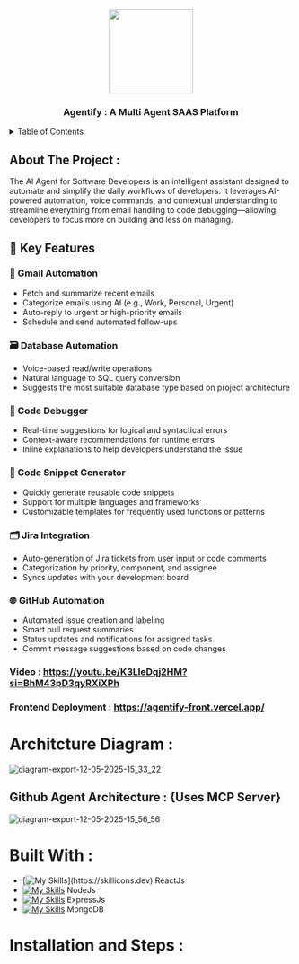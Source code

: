 <div align="center">
  <img src="https://github.com/user-attachments/assets/95a6164f-0ac0-4c81-8a8b-b98a798a89e4" height="150px" width="150px" />
  <h3 align="center"> Agentify : A Multi Agent SAAS Platform </h3>
</div>
<details>
  <summary>Table of Contents</summary>
  <ol>
    <li>
      <a href="#about-the-project">About The Project</a>
      <ul>
        <li><a href="#built-with">Built With</a></li>
      </ul>
    </li>
  </ol>
</details>

## About The Project : 
The AI Agent for Software Developers is an intelligent assistant designed to automate and simplify the daily workflows of developers. It leverages AI-powered automation, voice commands, and contextual understanding to streamline everything from email handling to code debugging—allowing developers to focus more on building and less on managing.

## 🔑 Key Features

### 📧 Gmail Automation
- Fetch and summarize recent emails  
- Categorize emails using AI (e.g., Work, Personal, Urgent)  
- Auto-reply to urgent or high-priority emails  
- Schedule and send automated follow-ups  

### 🗃️ Database Automation
- Voice-based read/write operations  
- Natural language to SQL query conversion  
- Suggests the most suitable database type based on project architecture  

### 🐞 Code Debugger
- Real-time suggestions for logical and syntactical errors  
- Context-aware recommendations for runtime errors  
- Inline explanations to help developers understand the issue  

### 🔧 Code Snippet Generator
- Quickly generate reusable code snippets  
- Support for multiple languages and frameworks  
- Customizable templates for frequently used functions or patterns  

### 🗂️ Jira Integration
- Auto-generation of Jira tickets from user input or code comments  
- Categorization by priority, component, and assignee  
- Syncs updates with your development board  

### 🌐 GitHub Automation
- Automated issue creation and labeling  
- Smart pull request summaries  
- Status updates and notifications for assigned tasks  
- Commit message suggestions based on code changes  

###  Video : https://youtu.be/K3LleDqj2HM?si=BhM43pD3qyRXiXPh
###  Frontend Deployment : https://agentify-front.vercel.app/

# Architcture Diagram : 
![diagram-export-12-05-2025-15_33_22](https://github.com/user-attachments/assets/93b6db20-1f4a-40e5-8159-1fb1cbdbca93)

## Github Agent Architecture : {Uses MCP Server}
![diagram-export-12-05-2025-15_56_56](https://github.com/user-attachments/assets/fa8badb7-2916-4a9f-9d7d-36c89f7c7be6)

# Built With : 
- [![My Skills]([https://skillicons.dev/icons](https://skillicons.dev/icons)?i=react&perline=3)](https://skillicons.dev) ReactJs
- [![My Skills](https://skillicons.dev/icons?i=nodejs&perline=3)](https://skillicons.dev) NodeJs
- [![My Skills](https://skillicons.dev/icons?i=express&perline=3)](https://skillicons.dev) ExpressJs
- [![My Skills](https://skillicons.dev/icons?i=mongodb&perline=3)](https://skillicons.dev) MongoDB

# Installation and Steps : 


